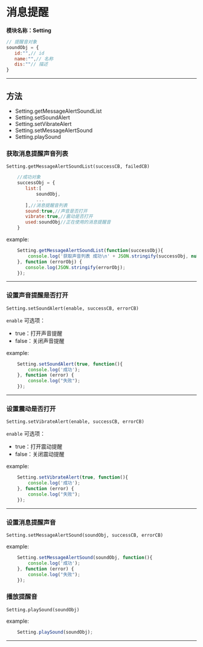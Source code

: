 # 消息提醒
**模块名称：Setting**

```js
// 提醒音对象
soundObj = {
   id:"",// id
   name:"",// 名称
   dis:""// 描述
}
```

****

## 方法
* Setting.getMessageAlertSoundList
* Setting.setSoundAlert
* Setting.setVibrateAlert
* Setting.setMessageAlertSound
* Setting.playSound

### 获取消息提醒声音列表
`Setting.getMessageAlertSoundList(successCB, failedCB)`
    
```js
    //成功对象
    successObj = {
       list:[
           soundObj,
           ...
       ],//消息提醒音列表
       sound:true,//声音是否打开
       vibrate:true,//震动是否打开
       used:soundObj//正在使用的消息提醒音
    }
```

example:

```js
	Setting.getMessageAlertSoundList(function(successObj){
		console.log('获取声音列表 成功\n' + JSON.stringify(successObj, null, 2));
	}, function (errorObj) {
	   console.log(JSON.stringify(errorObj);
	});
```

****

### 设置声音提醒是否打开
`Setting.setSoundAlert(enable, successCB, errorCB)`

`enable` 可选项：

* true：打开声音提醒
* false：关闭声音提醒

example:

```js
	Setting.setSoundAlert(true, function(){
		console.log('成功');
	}, function (error) {
		console.log("失败");
	});
```

****

### 设置震动是否打开
`Setting.setVibrateAlert(enable, successCB, errorCB)`

`enable` 可选项：

* true：打开震动提醒
* false：关闭震动提醒

example:

```js
	Setting.setVibrateAlert(true, function(){
		console.log('成功');
	}, function (error) {
		console.log("失败");
	});
```

****

### 设置消息提醒声音
`Setting.setMessageAlertSound(soundObj, successCB, errorCB)`

example:

```js
    Setting.setMessageAlertSound(soundObj, function(){
        console.log('成功');
    }, function (error) {
        console.log("失败");
    });
```

### 播放提醒音
`Setting.playSound(soundObj)`

example:

```js
    Setting.playSound(soundObj);
```

****

